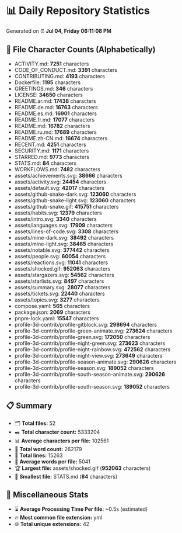 # 📊 Daily Repository Statistics
Generated on ⏰ **Jul 04, Friday 06:11:08 PM**

## 📂 File Character Counts (Alphabetically)
- ACTIVITY.md: **7251** characters
- CODE_OF_CONDUCT.md: **3391** characters
- CONTRIBUTING.md: **4193** characters
- Dockerfile: **1195** characters
- GREETINGS.md: **346** characters
- LICENSE: **34650** characters
- README.ar.md: **17438** characters
- README.de.md: **16763** characters
- README.es.md: **16901** characters
- README.fr.md: **17077** characters
- README.md: **16782** characters
- README.ru.md: **17689** characters
- README.zh-CN.md: **16674** characters
- RECENT.md: **4251** characters
- SECURITY.md: **1171** characters
- STARRED.md: **9773** characters
- STATS.md: **84** characters
- WORKFLOWS.md: **7482** characters
- assets/achievements.svg: **38666** characters
- assets/activity.svg: **24454** characters
- assets/default.svg: **42017** characters
- assets/github-snake-dark.svg: **123060** characters
- assets/github-snake-light.svg: **123060** characters
- assets/github-snake.gif: **415751** characters
- assets/habits.svg: **12379** characters
- assets/intro.svg: **3340** characters
- assets/languages.svg: **17909** characters
- assets/lines-of-code.svg: **3308** characters
- assets/mine-dark.svg: **38492** characters
- assets/mine-light.svg: **38465** characters
- assets/notable.svg: **377442** characters
- assets/people.svg: **60054** characters
- assets/reactions.svg: **11041** characters
- assets/shocked.gif: **952063** characters
- assets/stargazers.svg: **54562** characters
- assets/starlists.svg: **8497** characters
- assets/summary.svg: **28077** characters
- assets/tickets.svg: **22440** characters
- assets/topics.svg: **3277** characters
- compose.yaml: **565** characters
- package.json: **2069** characters
- pnpm-lock.yaml: **15547** characters
- profile-3d-contrib/profile-gitblock.svg: **298694** characters
- profile-3d-contrib/profile-green-animate.svg: **273624** characters
- profile-3d-contrib/profile-green.svg: **172050** characters
- profile-3d-contrib/profile-night-green.svg: **273623** characters
- profile-3d-contrib/profile-night-rainbow.svg: **472562** characters
- profile-3d-contrib/profile-night-view.svg: **273649** characters
- profile-3d-contrib/profile-season-animate.svg: **290626** characters
- profile-3d-contrib/profile-season.svg: **189052** characters
- profile-3d-contrib/profile-south-season-animate.svg: **290626** characters
- profile-3d-contrib/profile-south-season.svg: **189052** characters

## 📋 Summary
- 🗂️ **Total files:** 52
- ✒️ **Total character count:** 5333204
- 📊 **Average characters per file:** 102561
- 📝 **Total word count:** 262179
- 🧾 **Total lines:** 15263
- 📐 **Average words per file:** 5041
- 🏆 **Largest file:** assets/shocked.gif (**952063** characters)
- 🥉 **Smallest file:** STATS.md (**84** characters)

## 🌟 Miscellaneous Stats
- ⌛ **Average Processing Time Per file:** ~0.5s (estimated)
- 🔥 **Most common file extension:** yml
- 🌐 **Total unique extensions:** 42
